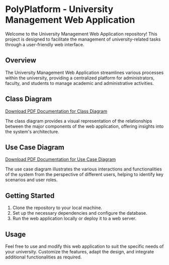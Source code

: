 # PolyPlatform - University Management Web Application

Welcome to the University Management Web Application repository! This project is designed to facilitate the management of university-related tasks through a user-friendly web interface.

## Overview

The University Management Web Application streamlines various processes within the university, providing a centralized platform for administrators, faculty, and students to manage academic and administrative activities.

## Class Diagram

[Download PDF Documentation for Class Diagram](/diagrams/UML_class.pdf)

The class diagram provides a visual representation of the relationships between the major components of the web application, offering insights into the system's architecture.

## Use Case Diagram

[Download PDF Documentation for Use Case Diagram](/diagrams/Use_case_diagram.pdf)

The use case diagram illustrates the various interactions and functionalities of the system from the perspective of different users, helping to identify key scenarios and user roles.

## Getting Started

1. Clone the repository to your local machine.
2. Set up the necessary dependencies and configure the database.
3. Run the web application locally or deploy it to a web server.

## Usage

Feel free to use and modify this web application to suit the specific needs of your university. Customize the features, adapt the design, and integrate additional functionalities as required.

